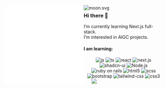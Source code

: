 <KANG-THEO>
  <a href="https://github.com/txstc55/kang-theo">
    <img align="left" src="/github-metrics.svg" alt="Metrics" width="50%">
    <img align="left" src="https://moon-svg.minung.dev/moon.svg?size=50&theme=basic&rotate=0" alt="moon.svg">
  </a>
  
  <h3>Hi there 👋</h3>
  I’m currently learning Next.js full-stack. <br>I’m interested in AIGC projects.
  
  <h4>I am learning:</h4>
  <p align="center">
  <img src="https://img.shields.io/badge/JavaScript-F7DF1E?style=flat-square&logo=javascript&logoColor=black" alt="js">
  <img src="https://img.shields.io/badge/TypeScript-007ACC?style=for-the-badge&logo=typescript&logoColor=white" alt="ts">
  <img src="https://img.shields.io/badge/React-20232A?style=for-the-badge&logo=react&logoColor=61DAFB" alt="react">
  <img src="https://img.shields.io/badge/Next.js-skyblue?style=for-the-badge&logo=Next.js&logoColor=black" alt="next.js">
  <img src="https://img.shields.io/badge/Shadcn--ui-black?style=for-the-badge&logo=shadcnui&logoColor=white" alt="shadcn-ui">
  <img src="https://img.shields.io/badge/Node.js-43853D?style=flat-square&logo=node.js&logoColor=white" alt="Node.js">
  <img src="https://img.shields.io/badge/Ruby_on_Rails-CC0000?style=for-the-badge&logo=ruby-on-rails&logoColor=white" alt="ruby on rails">
  <img src="https://img.shields.io/badge/HTML5-E34F26?style=flat-square&logo=html5&logoColor=white" alt="html5">
  <img src="https://img.shields.io/badge/Sass-CC6699?style=flat-square&logo=sass&logoColor=white" alt="scss">
<!--   <img src="https://img.shields.io/badge/Python-3572a5?style=for-the-badge&logo=python&logoColor=white" alt="python"> -->
<!--   <img src="https://img.shields.io/badge/MySQL-00000F?style=flat-square&logo=mysql&logoColor=white" alt="mysql"> -->
<!--   <img src="https://img.shields.io/badge/MongoDB-4EA94B?style=flat-square&logo=mongodb&logoColor=white" alt="mongodb"> -->
<!--   <img src="https://img.shields.io/badge/Amazon_AWS-232F3E?style=flat-square&logo=amazon-aws&logoColor=white" alt="aws"> -->
  <img src="https://img.shields.io/badge/Bootstrap-563D7C?style=flat-square&logo=bootstrap&logoColor=white" alt="bootstrap">
  <img src="https://img.shields.io/badge/Tailwind_CSS-38B2AC?style=flat-square&logo=tailwind-css&logoColor=white" alt="tailwind-css">
  <img src="https://img.shields.io/badge/CSS3-1572B6?style=flat-square&logo=css3&logoColor=white" alt="css3">
</KANG-THEO>
<img align="right" src="https://github-readme-activity-graph.vercel.app/graph?username=kang-theo&theme=react" width="45%">

<!-- Top Language
[![Top Langs](https://github-readme-stats.vercel.app/api/top-langs/?username=kang-theo&hide=Emacs%20Lisp,Groff,Makefile,Vim%20Script,Python,PostScript,TeX,Shell,Stylus,SRecode%20Template,Common%20Lisp,NewLisp,Perl)](https://github.com/kang-theo/github-readme-stats)
-->

<!--
### Hi there 👋
**kang-theo/kang-theo** is a ✨ _special_ ✨ repository because its `README.md` (this file) appears on your GitHub profile.

Here are some ideas to get you started:

- 🔭 I’m currently working on ...
- 🌱 I’m currently learning ...
- 👯 I’m looking to collaborate on ...
- 🤔 I’m looking for help with ...
- 💬 Ask me about ...
- 📫 How to reach me: ...
- 😄 Pronouns: ...
- ⚡ Fun fact: ...
-->
